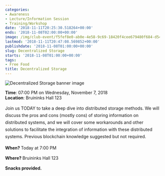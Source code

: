 ```yaml
---
categories:
- Awareness
- Lecture/Information Session
- Training/Workshop
date: '2018-11-11T20:25:30.518264+00:00'
ends: '2018-11-08T02:00:00+00:00'
image: /img/club-event/f5fef8e0-ab0e-4e58-9c69-18420f4cee679480f684-d54e-4690-8c32-da53412afb4e.png
lastmod: '2018-11-11T20:47:08.569852+00:00'
publishdate: '2018-11-08T01:00:00+00:00'
slug: Decentralized Storage
starts: '2018-11-08T01:00:00+00:00'
tags:
- Free Food
title: Decentralized Storage
---
```


<img src="/img/club-event/f5fef8e0-ab0e-4e58-9c69-18420f4cee679480f684-d54e-4690-8c32-da53412afb4e.png" alt="Decentralized Storage banner image" /><br>
    <p class="eventInfo">
        <strong>Time</strong>: 07:00 PM on Wednesday, November  7, 2018<br>
        <strong>Location</strong>: Bruininks Hall 123
    </p>
    <p style="margin: 0px 0px 10px 0px; line-height: 23px;">Join us TODAY to take a deep dive into distributed storage methods. We will discuss the pros and cons (mostly cons) of storing information on distributed systems, and we will cover some workarounds and other solutions to facilitate the integration of information with these distributed systems. Previous blockchain knowledge suggested but not required.</p>
<p style="margin: 0px 0px 10px 0px; line-height: 23px;"><strong>When? </strong>Today at 7:00 PM</p>
<p style="margin: 0px 0px 10px 0px; line-height: 23px;"><strong>Where? </strong>Bruininks Hall 123</p>
<p style="margin: 0px 0px 10px 0px; line-height: 23px;"><strong>Snacks provided.</strong></p>